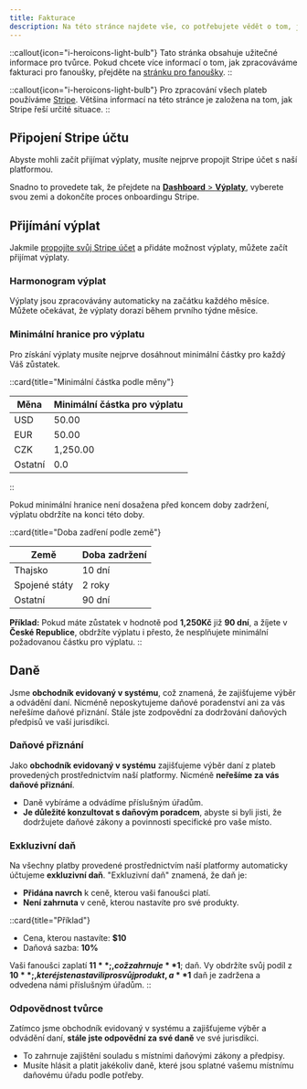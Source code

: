 ```yaml
---
title: Fakturace
description: Na této stránce najdete vše, co potřebujete vědět o tom, jak zpracováváme platby a výplaty.
---
```


::callout{icon="i-heroicons-light-bulb"}
Tato stránka obsahuje užitečné informace pro tvůrce. Pokud chcete více informací o tom, jak zpracováváme fakturaci pro fanoušky, přejděte na [stránku pro fanoušky](/fans/billing).
::

::callout{icon="i-heroicons-light-bulb"}
Pro zpracování všech plateb používáme [Stripe](https://creathors.com). Většina informací na této stránce je založena na tom, jak Stripe řeší určité situace.
::

## Připojení Stripe účtu

Abyste mohli začít přijímat výplaty, musíte nejprve propojit Stripe účet s naší platformou.

Snadno to provedete tak, že přejdete na [**Dashboard** > **Výplaty**](https://dashboard.creathors.com/payouts), vyberete svou zemi a dokončíte proces onboardingu Stripe.

## Přijímání výplat

Jakmile [propojíte svůj Stripe účet](#připojení-stripe-účtu) a přidáte možnost výplaty, můžete začít přijímat výplaty.

### Harmonogram výplat

Výplaty jsou zpracovávány automaticky na začátku každého měsíce. Můžete očekávat, že výplaty dorazí během prvního týdne měsíce.

### Minimální hranice pro výplatu

Pro získání výplaty musíte nejprve dosáhnout minimální částky pro každý Váš zůstatek.

::card{title="Minimální částka podle měny"}

| Měna    | Minimální částka pro výplatu |
|---------|------------------------------|
| USD     | 50.00                        |
| EUR     | 50.00                        |
| CZK     | 1,250.00                     |
| Ostatní | 0.0                          |
::

Pokud minimální hranice není dosažena před koncem doby zadržení, výplatu obdržíte na konci této doby.

::card{title="Doba zadření podle země"}

| Země          | Doba zadržení |
|---------------|---------------|
| Thajsko       | 10 dní        |
| Spojené státy | 2 roky        |
| Ostatní       | 90 dní        |

**Příklad:** 
Pokud máte zůstatek v hodnotě pod **1,250Kč** již **90 dní**, a žíjete v **České Republice**, 
obdržíte výplatu i přesto, že nesplňujete minimální požadovanou částku pro výplatu.
::

## Daně

Jsme **obchodník evidovaný v systému**, což znamená, že zajišťujeme výběr a odvádění daní. Nicméně neposkytujeme daňové poradenství ani za vás neřešíme daňové přiznání. Stále jste zodpovědní za dodržování daňových předpisů ve vaší jurisdikci.

### Daňové přiznání

Jako **obchodník evidovaný v systému** zajišťujeme výběr daní z plateb provedených prostřednictvím naší platformy. Nicméně **neřešíme za vás daňové přiznání**.

- Daně vybíráme a odvádíme příslušným úřadům.
- **Je důležité konzultovat s daňovým poradcem**, abyste si byli jisti, že dodržujete daňové zákony a povinnosti specifické pro vaše místo.

### Exkluzivní daň

Na všechny platby provedené prostřednictvím naší platformy automaticky účtujeme **exkluzivní daň**. "Exkluzivní daň" znamená, že daň je:

- **Přidána navrch** k ceně, kterou vaši fanoušci platí.
- **Není zahrnuta** v ceně, kterou nastavíte pro své produkty.

::card{title="Příklad"}
* Cena, kterou nastavíte: **$10**
* Daňová sazba: **10%**

Vaši fanoušci zaplatí **$11**;, což zahrnuje **$1**; daň. Vy obdržíte svůj podíl z **$10**;, které jste nastavili pro svůj produkt, a **$1** daň je zadržena a odvedena námi příslušným úřadům.
::

### Odpovědnost tvůrce

Zatímco jsme obchodník evidovaný v systému a zajišťujeme výběr a odvádění daní, **stále jste odpovědní za své daně** ve své jurisdikci.

- To zahrnuje zajištění souladu s místními daňovými zákony a předpisy.
- Musíte hlásit a platit jakékoliv daně, které jsou splatné vašemu místnímu daňovému úřadu podle potřeby.

